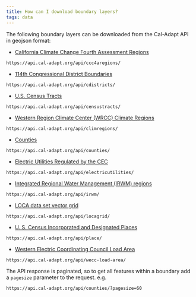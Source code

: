 ```yaml
---
title: How can I download boundary layers?
tags: data
---
```


The following boundary layers can be downloaded from the Cal-Adapt API in geojson format:

- [California Climate Change Fourth Assessment Regions](https://api.cal-adapt.org/api/ccc4aregions/)
```
https://api.cal-adapt.org/api/ccc4aregions/
```

- [114th Congressional District Boundaries](https://api.cal-adapt.org/api/cdistricts/)
```
https://api.cal-adapt.org/api/cdistricts/
```

- [U.S. Census Tracts](https://api.cal-adapt.org/api/censustracts/)
```
https://api.cal-adapt.org/api/censustracts/
```

- [Western Region Climate Center (WRCC) Climate Regions](https://api.cal-adapt.org/api/climregions/)
```
https://api.cal-adapt.org/api/climregions/
```

- [Counties](https://api.cal-adapt.org/api/counties/)
```
https://api.cal-adapt.org/api/counties/
```

- [Electric Utilities Regulated by the CEC](https://api.cal-adapt.org/api/electricutilities/)
```
https://api.cal-adapt.org/api/electricutilities/
```

- [Integrated Regional Water Management (IRWM) regions](https://api.cal-adapt.org/api/irwm/)
```
https://api.cal-adapt.org/api/irwm/
```

- [LOCA data set vector grid](https://api.cal-adapt.org/api/locagrid/)
```
https://api.cal-adapt.org/api/locagrid/
```

- [U. S. Census Incorporated and Designated Places](https://api.cal-adapt.org/api/place/)
```
https://api.cal-adapt.org/api/place/
```

- [Western Electric Coordinating Council Load Area](https://api.cal-adapt.org/api/wecc-load-area/)
```
https://api.cal-adapt.org/api/wecc-load-area/
```

The API response is paginated, so to get all features within a boundary add a `pagesize` parameter to the request. e.g.
```
https://api.cal-adapt.org/api/counties/?pagesize=60
```